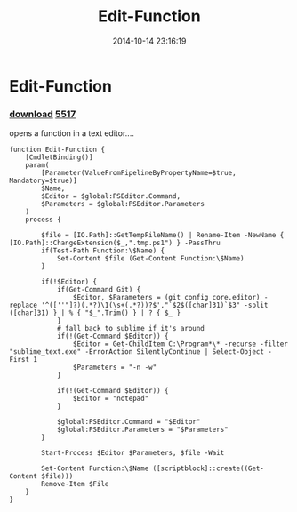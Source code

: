 ﻿---
pid:            5516
parent:         0
children:       5517
poster:         Joel Bennett
title:          Edit-Function
date:           2014-10-14 23:16:19
description:    opens a function in a text editor....
format:         posh
---

# Edit-Function

### [download](5516.ps1)  [5517](5517.md)

opens a function in a text editor....

```posh
function Edit-Function {
    [CmdletBinding()]
    param(
        [Parameter(ValueFromPipelineByPropertyName=$true, Mandatory=$true)]
        $Name,
        $Editor = $global:PSEditor.Command,
        $Parameters = $global:PSEditor.Parameters
    )
    process {

        $file = [IO.Path]::GetTempFileName() | Rename-Item -NewName { [IO.Path]::ChangeExtension($_,".tmp.ps1") } -PassThru
        if(Test-Path Function:\$Name) {
            Set-Content $file (Get-Content Function:\$Name)
        }

        if(!$Editor) {
            if(Get-Command Git) { 
                $Editor, $Parameters = (git config core.editor) -replace '^([''"]?)(.*?)\1(\s+(.*?))?$',"`$2$([char]31)`$3" -split ([char]31) } | % { "$_".Trim() } | ? { $_ }
            }
            # fall back to sublime if it's around
            if(!(Get-Command $Editor)) {
                $Editor = Get-ChildItem C:\Program*\* -recurse -filter "sublime_text.exe" -ErrorAction SilentlyContinue | Select-Object -First 1
                $Parameters = "-n -w"
            }

            if(!(Get-Command $Editor)) {
                $Editor = "notepad"
            }

            $global:PSEditor.Command = "$Editor"
            $global:PSEditor.Parameters = "$Parameters"
        }

        Start-Process $Editor $Parameters, $file -Wait

        Set-Content Function:\$Name ([scriptblock]::create((Get-Content $file)))
        Remove-Item $File
    }
}
```
